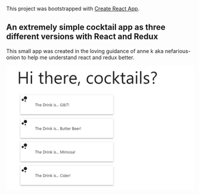 This project was bootstrapped with [Create React App](https://github.com/facebook/create-react-app).

## An extremely simple cocktail app as three different versions with React and Redux

This small app was created in the loving guidance of anne k aka nefarious-onion to help me understand react and redux better. 

![Raw version of the project](/assets/cocktails_first_steps.png)